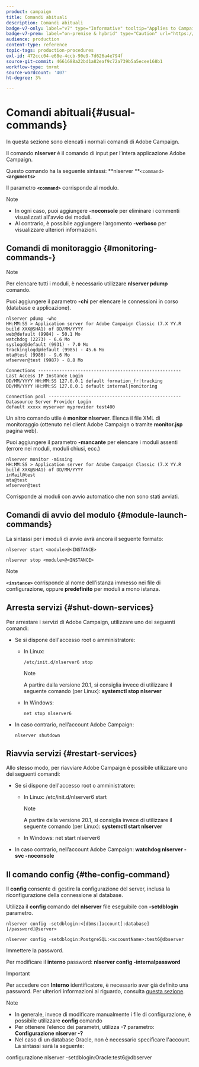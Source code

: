 ```yaml
---
product: campaign
title: Comandi abituali
description: Comandi abituali
badge-v7-only: label="v7" type="Informative" tooltip="Applies to Campaign Classic v7 only"
badge-v7-prem: label="on-premise & hybrid" type="Caution" url="https://experienceleague.adobe.com/docs/campaign-classic/using/installing-campaign-classic/architecture-and-hosting-models/hosting-models-lp/hosting-models.html" tooltip="Applies to on-premise and hybrid deployments only"
audience: production
content-type: reference
topic-tags: production-procedures
exl-id: 472ccc04-e68e-4ccb-90e9-7d626a4e794f
source-git-commit: 4661688a22bd1a82eaf9c72a739b5a5ecee168b1
workflow-type: tm+mt
source-wordcount: '407'
ht-degree: 3%

---
```


# Comandi abituali{#usual-commands}



In questa sezione sono elencati i normali comandi di Adobe Campaign.

Il comando **nlserver** è il comando di input per l’intera applicazione Adobe Campaign.

Questo comando ha la seguente sintassi: **nlserver **`<command>`****`<arguments>`****

Il parametro **`<command>`** corrisponde al modulo.

>[!NOTE]
>
>* In ogni caso, puoi aggiungere **-noconsole** per eliminare i commenti visualizzati all&#39;avvio dei moduli.
>* Al contrario, è possibile aggiungere l’argomento **-verboso** per visualizzare ulteriori informazioni.
>


## Comandi di monitoraggio {#monitoring-commands-}

>[!NOTE]
>
>Per elencare tutti i moduli, è necessario utilizzare **nlserver pdump** comando.

Puoi aggiungere il parametro **-chi** per elencare le connessioni in corso (database e applicazione).

```
nlserver pdump -who
HH:MM:SS > Application server for Adobe Campaign Classic (7.X YY.R build XXX@SHA1) of DD/MM/YYYY
web@default (9984) - 50.1 Mo
watchdog (2273) - 6.6 Mo
syslogd@default (9931) - 7.0 Mo
trackinglogd@default (9985) - 45.6 Mo
mta@test (9986) - 9.6 Mo
wfserver@test (9987) - 8.8 Mo

Connections ------------------------------------------------------
Last Access IP Instance Login 
DD/MM/YYYY HH:MM:SS 127.0.0.1 default formation_fr|tracking
DD/MM/YYYY HH:MM:SS 127.0.0.1 default internal|monitoring

Connection pool --------------------------------------------------
Datasource Server Provider Login 
default xxxxx myserver myprovider test400
```

Un altro comando utile è **monitor nlserver**. Elenca il file XML di monitoraggio (ottenuto nel client Adobe Campaign o tramite **monitor.jsp** pagina web).

Puoi aggiungere il parametro **-mancante** per elencare i moduli assenti (errore nei moduli, moduli chiusi, ecc.)

```
nlserver monitor -missing
HH:MM:SS > Application server for Adobe Campaign Classic (7.X YY.R build XXX@SHA1) of DD/MM/YYYY
inMail@test
mta@test
wfserver@test
```

Corrisponde ai moduli con avvio automatico che non sono stati avviati.

## Comandi di avvio del modulo {#module-launch-commands}

La sintassi per i moduli di avvio avrà ancora il seguente formato:

```
nlserver start <module>@<INSTANCE>
```

```
nlserver stop <module>@<INSTANCE>
```

>[!NOTE]
>
>**`<instance>`** corrisponde al nome dell’istanza immesso nei file di configurazione, oppure **predefinito** per moduli a mono istanza.

## Arresta servizi {#shut-down-services}

Per arrestare i servizi di Adobe Campaign, utilizzare uno dei seguenti comandi:

* Se si dispone dell&#39;accesso root o amministratore:

   * In Linux:

      ```
      /etc/init.d/nlserver6 stop
      ```

      >[!NOTE]
      >
      >A partire dalla versione 20.1, si consiglia invece di utilizzare il seguente comando (per Linux): **systemctl stop nlserver**

   * In Windows:

      ```
      net stop nlserver6
      ```

* In caso contrario, nell’account Adobe Campaign:

   ```
   nlserver shutdown 
   ```

## Riavvia servizi {#restart-services}

Allo stesso modo, per riavviare Adobe Campaign è possibile utilizzare uno dei seguenti comandi:

* Se si dispone dell&#39;accesso root o amministratore:

   * In Linux: /etc/init.d/nlserver6 start

      >[!NOTE]
      >
      >A partire dalla versione 20.1, si consiglia invece di utilizzare il seguente comando (per Linux): **systemctl start nlserver**

   * In Windows: net start nlserver6

* In caso contrario, nell’account Adobe Campaign: **watchdog nlserver -svc -noconsole**

## Il comando config {#the-config-command}

Il **config** consente di gestire la configurazione del server, inclusa la riconfigurazione della connessione al database.

Utilizza il **config** comando del **nlserver** file eseguibile con **-setdblogin** parametro.

```
nlserver config -setdblogin:<[dbms:]account[:database][/password]@server>
```

```
nlserver config -setdblogin:PostgreSQL:<accountName>:test6@dbserver
```

Immettere la password.

Per modificare il **interno** password: **nlserver config -internalpassword**

>[!IMPORTANT]
>
>Per accedere con **Interno** identificatore, è necessario aver già definito una password. Per ulteriori informazioni al riguardo, consulta [questa sezione](../../installation/using/configuring-campaign-server.md#internal-identifier).

>[!NOTE]
>
>* In generale, invece di modificare manualmente i file di configurazione, è possibile utilizzare **config** comando
>* Per ottenere l’elenco dei parametri, utilizza **-?** parametro: **Configurazione nlserver -?**
>* Nel caso di un database Oracle, non è necessario specificare l&#39;account. La sintassi sarà la seguente:
>
>  configurazione nlserver -setdblogin:Oracle:test6@dbserver

